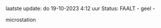 laatste update: 
do 19-10-2023  4:12   uur 
Status: FAALT - geel - 
<div class="service Y">microstation</div>
